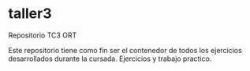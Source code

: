 # taller3
Repositorio TC3 ORT 

Este repositorio tiene como fin ser el contenedor de todos los ejercicios desarrollados durante la cursada. Ejercicios y trabajo practico.
